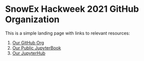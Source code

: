 # SnowEx Hackweek 2021 GitHub Organization

This is a simple landing page with links to relevant resources:

1. [Our GitHub Org](https://github.com/snowex-hackweek)
1. [Our Public JupyterBook](https://snowex-hackweek.github.io/website/intro.html)
1. [Our JupyterHub](https://snowex.hackweek.io) 
